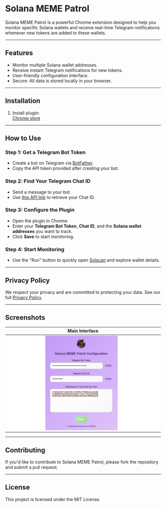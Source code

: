 # Solana MEME Patrol

Solana MEME Patrol is a powerful Chrome extension designed to help you monitor specific Solana wallets and receive real-time Telegram notifications whenever new tokens are added to these wallets.

---

## Features

- Monitor multiple Solana wallet addresses.
- Receive instant Telegram notifications for new tokens.
- User-friendly configuration interface.
- Secure: All data is stored locally in your browser.

---

## Installation

1. Install plugin:  
   [Chrome store](https://chromewebstore.google.com/detail/solscan-meme-patrol/honjbkopflfbkineckckhbicaidpjnim)

---

## How to Use

### Step 1: Get a Telegram Bot Token
- Create a bot on Telegram via [BotFather](https://t.me/BotFather).
- Copy the API token provided after creating your bot.

### Step 2: Find Your Telegram Chat ID
- Send a message to your bot.
- Use [this API link](https://api.telegram.org/bot<YOUR-BOT-TOKEN>/getUpdates) to retrieve your Chat ID.

### Step 3: Configure the Plugin
- Open the plugin in Chrome.
- Enter your **Telegram Bot Token**, **Chat ID**, and the **Solana wallet addresses** you want to track.
- Click **Save** to start monitoring.

### Step 4: Start Monitoring
- Use the "Run" button to quickly open [Solscan](https://solscan.io/) and explore wallet details.

---

## Privacy Policy

We respect your privacy and are committed to protecting your data. See our full [Privacy Policy](https://serzz1990.github.io/solana-meme-patrol/privacy.html).

---

## Screenshots

| Main Interface |
|----------------|
| ![Screenshot](https://github.com/serzz1990/solana-meme-patrol/raw/main/screenshot.png) |

---

## Contributing

If you'd like to contribute to Solana MEME Patrol, please fork the repository and submit a pull request.

---

## License

This project is licensed under the MIT License.
